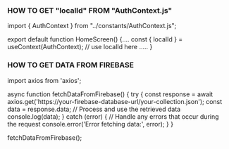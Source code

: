 ### HOW TO GET "localId" FROM  "AuthContext.js" ###
import { AuthContext } from "../constants/AuthContext.js";

export default function HomeScreen() {....
const { localId } = useContext(AuthContext);
// use localId here
.....
    }
### HOW TO GET DATA FROM FIREBASE ###
import axios from 'axios';

async function fetchDataFromFirebase() {
  try {
    const response = await axios.get('https://your-firebase-database-url/your-collection.json');
    const data = response.data;
    // Process and use the retrieved data
    console.log(data);
  } catch (error) {
    // Handle any errors that occur during the request
    console.error('Error fetching data:', error);
  }
}

fetchDataFromFirebase();
